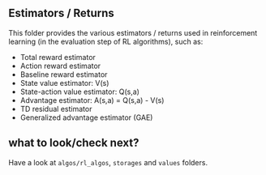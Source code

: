 ## Estimators / Returns

This folder provides the various estimators / returns used in reinforcement learning (in the evaluation step of RL algorithms), such as:
- Total reward estimator
- Action reward estimator
- Baseline reward estimator
- State value estimator: V(s)
- State-action value estimator: Q(s,a)
- Advantage estimator: A(s,a) = Q(s,a) - V(s)
- TD residual estimator
- Generalized advantage estimator (GAE)

## what to look/check next?

Have a look at `algos/rl_algos`, `storages` and `values` folders.
